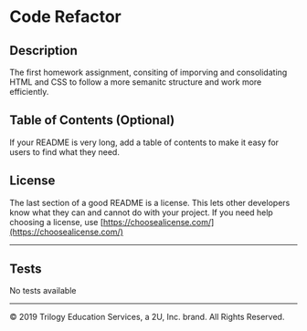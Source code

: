 # Code Refactor

## Description 

The first homework assignment, consiting of imporving and consolidating HTML and CSS to follow a more semanitc structure and work more efficiently.


## Table of Contents (Optional)

If your README is very long, add a table of contents to make it easy for users to find what they need.



## License

The last section of a good README is a license. This lets other developers know what they can and cannot do with your project. If you need help choosing a license, use [https://choosealicense.com/](https://choosealicense.com/)


---


## Tests

No tests available


---
© 2019 Trilogy Education Services, a 2U, Inc. brand. All Rights Reserved.